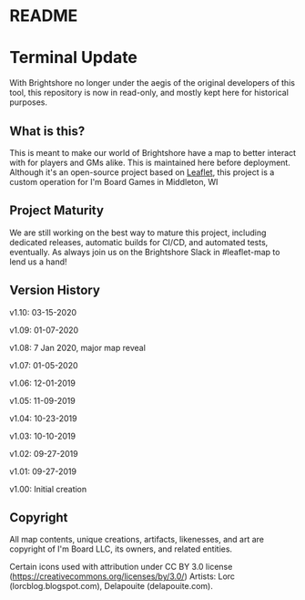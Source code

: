# README

# Terminal Update

With Brightshore no longer under the aegis of the original developers of this tool, this repository is now in read-only, and mostly kept here for historical purposes.

## What is this?

This is meant to make our world of Brightshore have a map to better interact with for players and GMs alike. This is maintained here before deployment. Although it's an open-source project based on [Leaflet](https://github.com/Leaflet/Leaflet), this project is a custom operation for I'm Board Games in Middleton, WI

## Project Maturity

We are still working on the best way to mature this project, including dedicated releases, automatic builds for CI/CD, and automated tests, eventually. As always join us on the Brightshore Slack in #leaflet-map to lend us a hand!

## Version History

v1.10: 03-15-2020

v1.09: 01-07-2020

v1.08: 7 Jan 2020, major map reveal

v1.07: 01-05-2020

v1.06: 12-01-2019

v1.05: 11-09-2019

v1.04: 10-23-2019

v1.03: 10-10-2019

v1.02: 09-27-2019

v1.01: 09-27-2019

v1.00: Initial creation

## Copyright

All map contents, unique creations, artifacts, likenesses, and art are copyright of I'm Board LLC, its owners, and related entities.

Certain icons used with attribution under CC BY 3.0 license (https://creativecommons.org/licenses/by/3.0/)  Artists: Lorc (lorcblog.blogspot.com), Delapouite (delapouite.com).

